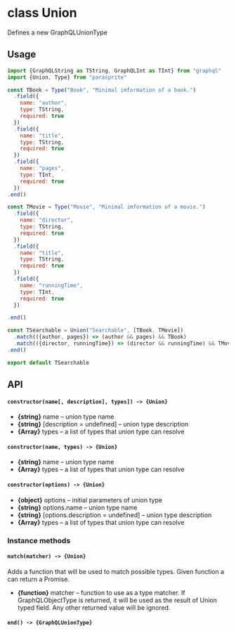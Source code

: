 # class Union

Defines a new GraphQLUnionType

## Usage

```js
import {GraphQLString as TString, GraphQLInt as TInt} from "graphql"
import {Union, Type} from "parasprite"

const TBook = Type("Book", "Minimal imformation of a book.")
  .field({
    name: "author",
    type: TString,
    required: true
  })
  .field({
    name: "title",
    type: TString,
    required: true
  })
  .field({
    name: "pages",
    type: TInt,
    required: true
  })
.end()

const TMovie = Type("Movie", "Minimal imformation of a movie.")
  .field({
    name: "director",
    type: TString,
    required: true
  })
  .field({
    name: "title",
    type: TString,
    required: true
  })
  .field({
    name: "runningTime",
    type: TInt,
    required: true
  })

.end()

const TSearchable = Union("Searchable", [TBook, TMovie])
  .match(({author, pages}) => (author && pages) && TBook)
  .match(({director, runningTime}) => (director && runningTime) && TMovie)
.end()

export default TSearchable
```

## API

#### `constructor(name[, description], types]) -> {Union}`

- **{string}** name – union type name
- **{string}** [description = undefined] – union type description
- **{Array<GraphQLObjectType>}** types – a list of types that union type can resolve

#### `constructor(name, types) -> {Union}`

- **{string}** name – union type name
- **{Array<GraphQLObjectType>}** types – a list of types that union type can resolve

#### `constructor(options) -> {Union}`

- **{object}** options – initial parameters of union type
- **{string}** options.name – union type name
- **{string}** [options.description = undefined] – union type description
- **{Array<GraphQLObjectType>}** types – a list of types that union type can resolve

### Instance methods

#### `match(matcher) -> {Union}`

Adds a function that will be used to match possible types.
Given function a can return a Promise.

- **{function}** matcher – function to use as a type matcher.
  If GraphQLObjectType is returned, it will be used as the result of Union typed field.
  Any other returned value will be ignored.

#### `end() -> {GraphQLUnionType}`
